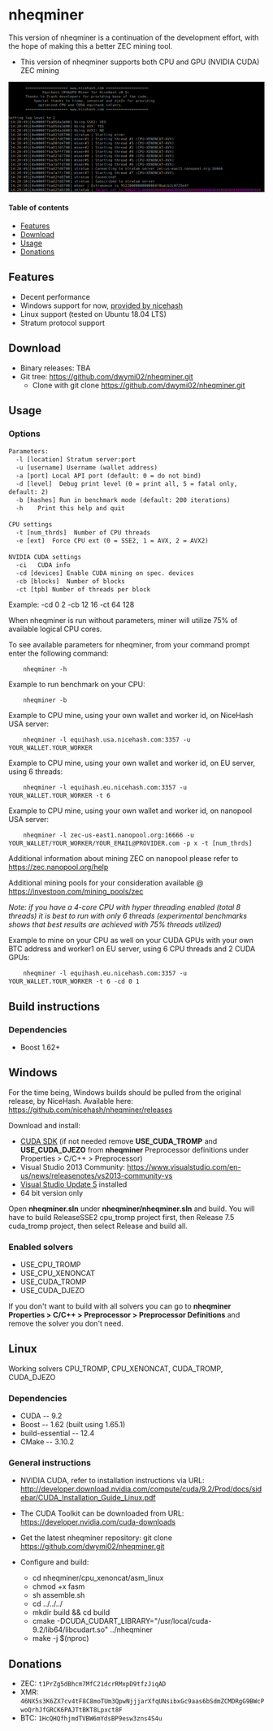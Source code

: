 # nheqminer

This version of nheqminer is a continuation of the development effort, with the hope of making this a better ZEC mining tool.

* This version of nheqminer supports both CPU and GPU (NVIDIA CUDA) ZEC mining


<img src="https://github.com/dwymi02/nheqminer/blob/master/Starting%20nheqminer.png" width="619" >


#### Table of contents
* [Features](#features)
* [Download](#download)
* [Usage](#usage)
* [Donations](#donations)


## Features
* Decent performance
* Windows support for now, [provided by nicehash](https://github.com/nicehash/nheqminer/releases)
* Linux support (tested on Ubuntu 18.04 LTS)
* Stratum protocol support


## Download
* Binary releases: TBA
* Git tree: https://github.com/dwymi02/nheqminer.git
  * Clone with git clone https://github.com/dwymi02/nheqminer.git


## Usage

### Options

```
Parameters:
  -l [location] Stratum server:port
  -u [username] Username (wallet address)
  -a [port] Local API port (default: 0 = do not bind)
  -d [level]  Debug print level (0 = print all, 5 = fatal only, default: 2)
  -b [hashes] Run in benchmark mode (default: 200 iterations)
  -h    Print this help and quit

CPU settings
  -t [num_thrds]  Number of CPU threads
  -e [ext]  Force CPU ext (0 = SSE2, 1 = AVX, 2 = AVX2)

NVIDIA CUDA settings
  -ci   CUDA info
  -cd [devices] Enable CUDA mining on spec. devices
  -cb [blocks]  Number of blocks
  -ct [tpb] Number of threads per block
```

Example: -cd 0 2 -cb 12 16 -ct 64 128

When nheqminer is run without parameters, miner will utilize 75% of available logical CPU cores.

To see available parameters for nheqminer, from your command prompt enter the following command:

        nheqminer -h


Example to run benchmark on your CPU:

        nheqminer -b


Example to CPU mine, using your own wallet and worker id, on NiceHash USA server:

        nheqminer -l equihash.usa.nicehash.com:3357 -u YOUR_WALLET.YOUR_WORKER


Example to CPU mine, using your own wallet and worker id, on EU server, using 6 threads:

        nheqminer -l equihash.eu.nicehash.com:3357 -u YOUR_WALLET.YOUR_WORKER -t 6


Example to CPU mine, using your own wallet and worker id, on nanopool USA server:

        nheqminer -l zec-us-east1.nanopool.org:16666 -u YOUR_WALLET/YOUR_WORKER/YOUR_EMAIL@PROVIDER.com -p x -t [num_thrds]

Additional information about mining ZEC on nanopool please refer to https://zec.nanopool.org/help

Additional mining pools for your consideration available @ https://investoon.com/mining_pools/zec


<i>Note: if you have a 4-core CPU with hyper threading enabled (total 8 threads) it is best to run with only 6 threads (experimental benchmarks shows that best results are achieved with 75% threads utilized)</i>

Example to mine on your CPU as well on your CUDA GPUs with your own BTC address and worker1 on EU server, using 6 CPU threads and 2 CUDA GPUs:

        nheqminer -l equihash.eu.nicehash.com:3357 -u YOUR_WALLET.YOUR_WORKER -t 6 -cd 0 1


## Build instructions

### Dependencies
  - Boost 1.62+


## Windows

For the time being, Windows builds should be pulled from the original release, by NiceHash.
Available here: https://github.com/nicehash/nheqminer/releases

Download and install:
- [CUDA SDK](https://developer.nvidia.com/cuda-downloads) (if not needed remove **USE_CUDA_TROMP** and **USE_CUDA_DJEZO** from **nheqminer** Preprocessor definitions under Properties > C/C++ > Preprocessor)
- Visual Studio 2013 Community: https://www.visualstudio.com/en-us/news/releasenotes/vs2013-community-vs
- [Visual Studio Update 5](https://www.microsoft.com/en-us/download/details.aspx?id=48129) installed
- 64 bit version only

Open **nheqminer.sln** under **nheqminer/nheqminer.sln** and build. You will have to build ReleaseSSE2 cpu_tromp project first, then Release 7.5 cuda_tromp project, then select Release and build all.

### Enabled solvers
  - USE_CPU_TROMP
  - USE_CPU_XENONCAT
  - USE_CUDA_TROMP
  - USE_CUDA_DJEZO

If you don't want to build with all solvers you can go to **nheqminer Properties > C/C++ > Preprocessor > Preprocessor Definitions** and remove the solver you don't need.


## Linux
Working solvers CPU_TROMP, CPU_XENONCAT, CUDA_TROMP, CUDA_DJEZO

### Dependencies
  - CUDA -- 9.2
  - Boost -- 1.62 (built using 1.65.1)
  - build-essential -- 12.4
  - CMake -- 3.10.2

### General instructions
  - NVIDIA CUDA, refer to installation instructions via URL:
    http://developer.download.nvidia.com/compute/cuda/9.2/Prod/docs/sidebar/CUDA_Installation_Guide_Linux.pdf
    
  - The CUDA Toolkit can be downloaded from URL: https://developer.nvidia.com/cuda-downloads

  - Get the latest nheqminer repository:
    git clone https://github.com/dwymi02/nheqminer.git

  - Configure and build:
    * cd nheqminer/cpu_xenoncat/asm_linux
    * chmod +x fasm 
    * sh assemble.sh
    * cd ../../../
    * mkdir build && cd build
    * cmake -DCUDA_CUDART_LIBRARY="/usr/local/cuda-9.2/lib64/libcudart.so" ../nheqminer
    * make -j $(nproc)


## Donations
* ZEC: `t1PrZg5dBhcm7MfC21dcrRMxpD9tfzJiqAD`
* XMR: `46NX5s3K6ZX7cv4tF8C8moTUm3QpwNjjjarXfqUNsibxGc9aas6bSdmZCMDRgG9BWcPwoQrhJfGRCK6PAJTtBKT8Lpxct8F`
* BTC: `1HcQHQfhjmdTVBW6mYdsBP9esw3zns4S4u`
